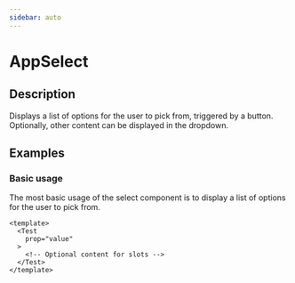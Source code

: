 ```yaml
---
sidebar: auto
---
```


# AppSelect

## Description

Displays a list of options for the user to pick from, triggered by a button. Optionally, other content can be displayed in the dropdown.

## Examples

### Basic usage
The most basic usage of the select component is to display a list of options for the user to pick from.

```vue
<template>
  <Test 
    prop="value" 
  >
    <!-- Optional content for slots -->
  </Test>
</template>
```

<script setup>
import SelectExampleBasic from './examples/SelectExampleBasic.vue'
</script>

<SelectExampleBasic />

<!-- @include: ./app-select-meta.md -->